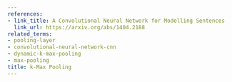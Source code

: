 ```yaml
---
references:
- link_title: A Convolutional Neural Network for Modelling Sentences
  link_url: https://arxiv.org/abs/1404.2188
related_terms:
- pooling-layer
- convolutional-neural-network-cnn
- dynamic-k-max-pooling
- max-pooling
title: k-Max Pooling
---
```

